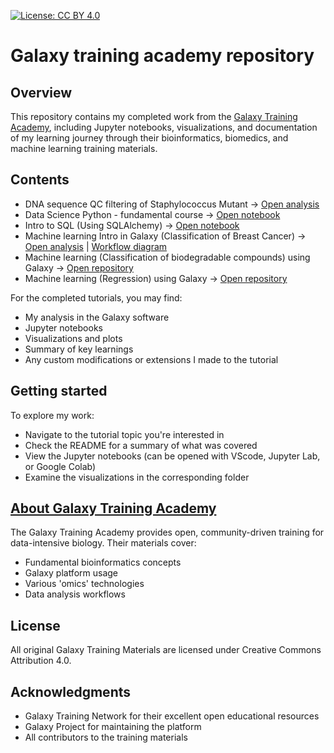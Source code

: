 [![License: CC BY 4.0](https://img.shields.io/badge/License-CC_BY_4.0-lightgrey.svg)](https://creativecommons.org/licenses/by/4.0/)

# **Galaxy training academy repository**

## **Overview**

This repository contains my completed work from the [Galaxy Training Academy](https://training.galaxyproject.org/training-material/about.html), including Jupyter notebooks, visualizations, and documentation of my learning journey through their bioinformatics, biomedics, and machine learning training materials.

## **Contents**
* DNA sequence QC filtering of Staphylococcus Mutant → [Open analysis](https://usegalaxy.eu/u/harish_muh12/h/my-analysis)
* Data Science Python - fundamental course → [Open notebook](https://github.com/harishmuh/Galaxy-training-academy_repository/blob/main/Notebooks/data-science-python-basics-course.ipynb)
* Intro to SQL (Using SQLAlchemy) → [Open notebook](https://github.com/harishmuh/Galaxy-training-academy_repository/blob/main/Notebooks/data-science-sql-basic.ipynb)
* Machine learning Intro in Galaxy (Classification of Breast Cancer) → [Open analysis](https://usegalaxy.eu/u/harish_muh12/w/workflow-constructed-from-history-machine-learningintrobreast-cancer) | [Workflow diagram](https://github.com/harishmuh/Galaxy-training-academy_repository/blob/main/Documentations/Breast%20Cancer%20Classification_Workflow.PNG?raw=true) 
* Machine learning (Classification of biodegradable compounds) using Galaxy → [Open repository](https://github.com/harishmuh/Biodegradarable-molecules_classification_Galaxy/tree/main)
* Machine learning (Regression) using Galaxy  → [Open repository]()

For the completed tutorials, you may find:
* My analysis in the Galaxy software
* Jupyter notebooks
* Visualizations and plots
* Summary of key learnings
* Any custom modifications or extensions I made to the tutorial

## **Getting started**

To explore my work:
* Navigate to the tutorial topic you're interested in
* Check the README for a summary of what was covered
* View the Jupyter notebooks (can be opened with VScode, Jupyter Lab, or Google Colab)
* Examine the visualizations in the corresponding folder

## **[About Galaxy Training Academy](https://training.galaxyproject.org/training-material/about.html)**

The Galaxy Training Academy provides open, community-driven training for data-intensive biology. Their materials cover:

* Fundamental bioinformatics concepts
* Galaxy platform usage
* Various 'omics' technologies
* Data analysis workflows

## **License**
All original Galaxy Training Materials are licensed under Creative Commons Attribution 4.0.

## **Acknowledgments**
* Galaxy Training Network for their excellent open educational resources
* Galaxy Project for maintaining the platform
* All contributors to the training materials
